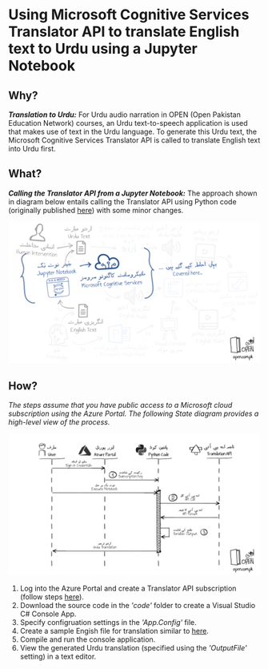 # Using Microsoft Cognitive Services Translator API to translate English text to Urdu using a Jupyter Notebook
## Why?
_**Translation to Urdu:**_ For Urdu audio narration in OPEN (Open Pakistan Education Network) courses, an Urdu text-to-speech application is used that makes use of text in the Urdu language. To generate this Urdu text, the Microsoft Cognitive Services Translator API is called to translate English text into Urdu first.
## What?
_**Calling the Translator API from a Jupyter Notebook:**_ The approach shown in diagram below entails calling the Translator API using Python code (originally published [here](https://github.com/MicrosoftTranslator/Text-Translation-API-V3-Python/blob/master/Translate.py)) with some minor changes.

![Translate Workflow](../files/Translate-Python.png)
## How?
*The steps assume that you have public access to a Microsoft cloud subscription using the Azure Portal. The following State diagram provides a high-level view of the process.*

![State Diagram](../files/Translate-STD.png)

1. Log into the Azure Portal and create a Translator API subscription (follow steps [here](https://docs.microsoft.com/en-us/azure/cognitive-services/translator/translator-how-to-signup)).
1. Download the source code in the _'code'_ folder to create a Visual Studio C# Console App.
1. Specify configruation settings in the _'App.Config'_ file.
1. Create a sample Engish file for translation similar to [here](https://github.com/OpenEdPakistan/speech/blob/main/files/input.txt).
1. Compile and run the console application.
1. View the generated Urdu translation (specified using the _'OutputFile'_ setting) in a text editor.
